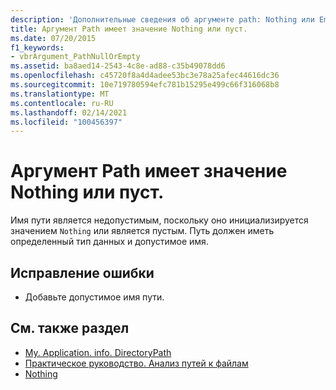 ```yaml
---
description: 'Дополнительные сведения об аргументе path: Nothing или Empty'
title: Аргумент Path имеет значение Nothing или пуст.
ms.date: 07/20/2015
f1_keywords:
- vbrArgument_PathNullOrEmpty
ms.assetid: ba8aed14-2543-4c8e-ad88-c35b49078dd6
ms.openlocfilehash: c45720f8a4d4adee53bc3e78a25afec44616dc36
ms.sourcegitcommit: 10e719780594efc781b15295e499c66f316068b8
ms.translationtype: MT
ms.contentlocale: ru-RU
ms.lasthandoff: 02/14/2021
ms.locfileid: "100456397"
---
```

# <a name="argument-path-is-nothing-or-empty"></a>Аргумент Path имеет значение Nothing или пуст.

Имя пути является недопустимым, поскольку оно инициализируется значением `Nothing` или является пустым. Путь должен иметь определенный тип данных и допустимое имя.  
  
## <a name="to-correct-this-error"></a>Исправление ошибки  
  
- Добавьте допустимое имя пути.  
  
## <a name="see-also"></a>См. также раздел

- [My. Application. info. DirectoryPath](xref:Microsoft.VisualBasic.ApplicationServices.AssemblyInfo.DirectoryPath)
- [Практическое руководство. Анализ путей к файлам](../developing-apps/programming/drives-directories-files/how-to-parse-file-paths.md)
- [Nothing](../language-reference/nothing.md)
